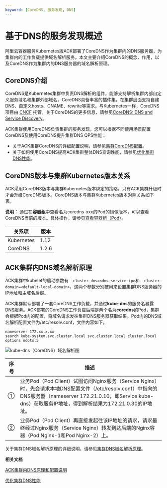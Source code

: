 ```yaml
---
keyword: [CoreDNS, 服务发现, DNS]
---
```


# 基于DNS的服务发现概述

阿里云容器服务Kubernetes版ACK部署了CoreDNS作为集群内的DNS服务器，为集群内的工作负载提供域名解析服务。本文主要介绍CoreDNS的概念、作用，以及CoreDNS作为集群内的DNS服务器的域名解析原理。

## CoreDNS介绍

CoreDNS是Kubernetes集群中负责DNS解析的组件，能够支持解析集群内部自定义服务域名和集群外部域名。CoreDNS具备丰富的插件集，在集群层面支持自建DNS、自定义hosts、CNAME、rewrite等需求。与Kubernetes一样，CoreDNS项目由 [CNCF](https://cncf.io/) 托管。关于CoreDNS的更多信息，请参见[CoreDNS: DNS and Service Discovery](https://coredns.io/)。

ACK集群使用CoreDNS负责集群的服务发现，您可以根据不同使用场景配置CoreDNS及使用CoreDNS提升集群DNS QPS性能：

-   关于ACK集群CoreDNS的详细配置说明，请参见[集群CoreDNS配置](/cn.zh-CN/Kubernetes集群用户指南/网络管理/服务发现DNS/ACK集群内DNS原理和配置说明.md)。
-   关于如何使用CoreDNS提高ACK集群整体DNS查询性能，请参见[优化集群DNS性能](/cn.zh-CN/Kubernetes集群用户指南/网络管理/服务发现DNS/优化集群DNS性能.md)。

## CoreDNS版本与集群Kubernetes版本关系

ACK采用CoreDNS版本与集群Kubernetes版本绑定的策略。只有ACK集群升级时才会升级CoreDNS版本。CoreDNS版本与集群Kubernetes版本对照关系如下表。

**说明：** 通过在**容器组**中查看名为coredns-xxx的Pod的镜像版本，可以查看CoreDNS当前的版本。具体操作，请参见[查看容器组（Pod）](/cn.zh-CN/Kubernetes集群用户指南/应用管理/查看容器组（Pod）.md)。

|关系项|版本|
|---|--|
|Kubernetes|1.12|1.14|1.16|1.18|
|CoreDNS|1.2.6|1.3.1|1.6.2|1.6.7|

## ACK集群内DNS域名解析原理

ACK集群中kubelet的启动参数有`--cluster-dns=<dns-service-ip>`和`--cluster-domain=<default-local-domain>`，这两个参数分别被用来设置集群DNS服务器的IP地址和主域名后缀。

ACK集群默认部署了一套CoreDNS工作负载，并通过**kube-dns**的服务名暴露DNS服务。ACK部署的CoreDNS工作负载后端是两个名为**coredns**的Pod，集群会根据Pod内的配置，将域名请求发往集群DNS服务器获取结果。Pod内的DNS域名解析配置文件为/etc/resolv.conf，文件内容如下。

```
nameserver 172.xx.x.xx
search kube-system.svc.cluster.local svc.cluster.local cluster.local
options ndots:5
```

![kube-dns（CoreDNS）域名解析图](../images/p232986.png "DNS解析原理示例图")

|序号|描述|
|--|--|
|①|业务Pod（Pod Client）试图访问Nginx服务（Service Nginx）时，先会请求本地DNS配置文件（/etc/resolv.conf）中指向的DNS服务器（nameserver 172.21.0.10，即Service kube-dns）获取服务IP地址，得到解析结果为172.21.0.30的IP地址。|
|②|业务Pod（Pod Client）再直接发起往该IP地址的请求，请求最终经过Nginx服务（Service Nginx）转发到达后端的Nginx容器（Pod Nginx-1和Pod Nginx-2）上。|

关于集群DNS域名解析原理的详细说明，请参见[集群DNS域名解析原理](/cn.zh-CN/Kubernetes集群用户指南/网络管理/服务发现DNS/ACK集群内DNS原理和配置说明.md)。

**相关文档**  


[ACK集群内DNS原理和配置说明](/cn.zh-CN/Kubernetes集群用户指南/网络管理/服务发现DNS/ACK集群内DNS原理和配置说明.md)

[优化集群DNS性能](/cn.zh-CN/Kubernetes集群用户指南/网络管理/服务发现DNS/优化集群DNS性能.md)

